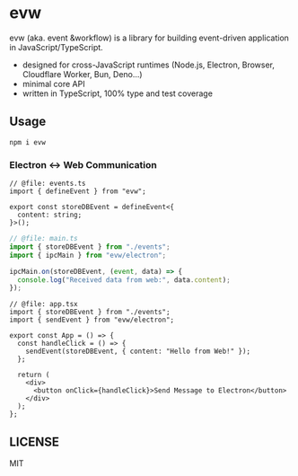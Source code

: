 # evw

evw (aka. event &workflow) is a library for building event-driven application in JavaScript/TypeScript.

- designed for cross-JavaScript runtimes (Node.js, Electron, Browser, Cloudflare Worker, Bun, Deno...)
- minimal core API
- written in TypeScript, 100% type and test coverage

## Usage

```shell
npm i evw
```

### Electron <-> Web Communication

```tsx
// @file: events.ts
import { defineEvent } from "evw";

export const storeDBEvent = defineEvent<{
  content: string;
}>();
```

```ts
// @file: main.ts
import { storeDBEvent } from "./events";
import { ipcMain } from "evw/electron";

ipcMain.on(storeDBEvent, (event, data) => {
  console.log("Received data from web:", data.content);
});
```

```tsx
// @file: app.tsx
import { storeDBEvent } from "./events";
import { sendEvent } from "evw/electron";

export const App = () => {
  const handleClick = () => {
    sendEvent(storeDBEvent, { content: "Hello from Web!" });
  };

  return (
    <div>
      <button onClick={handleClick}>Send Message to Electron</button>
    </div>
  );
};
```

## LICENSE

MIT
